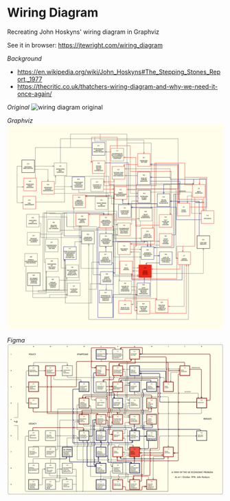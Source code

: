 # Wiring Diagram

Recreating John Hoskyns' wiring diagram in Graphviz 

See it in browser: https://jtewright.com/wiring_diagram

*Background*
- https://en.wikipedia.org/wiki/John_Hoskyns#The_Stepping_Stones_Report,_1977
- https://thecritic.co.uk/thatchers-wiring-diagram-and-why-we-need-it-once-again/

*Original*
![wiring diagram original](https://github.com/jtewright/wiring_diagram/blob/main/wiring_diagram_original.png?raw=true)

*Graphviz*
![wiring diagram in Graphviz](https://github.com/jtewright/wiring_diagram/blob/main/wiring_diagram_wip.png?raw=true)

*Figma*
![wiring diagram in Figma](https://github.com/jtewright/wiring_diagram/blob/main/wiring_diagram_figma.png?raw=true)
